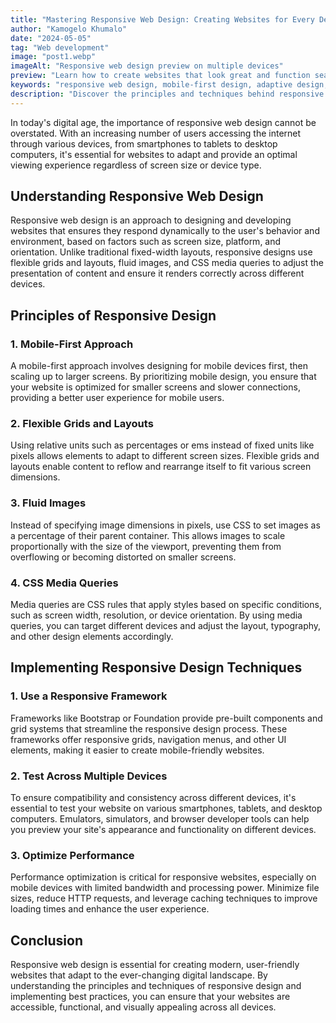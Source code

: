 ```yaml
---
title: "Mastering Responsive Web Design: Creating Websites for Every Device"
author: "Kamogelo Khumalo"
date: "2024-05-05"
tag: "Web development"
image: "post1.webp"
imageAlt: "Responsive web design preview on multiple devices"
preview: "Learn how to create websites that look great and function seamlessly across all devices with responsive web design."
keywords: "responsive web design, mobile-first design, adaptive design, website development, front-end development"
description: "Discover the principles and techniques behind responsive web design, ensuring your websites are accessible and user-friendly on any device."
---
```


In today's digital age, the importance of responsive web design cannot be overstated. With an increasing number of users accessing the internet through various devices, from smartphones to tablets to desktop computers, it's essential for websites to adapt and provide an optimal viewing experience regardless of screen size or device type.

## Understanding Responsive Web Design

Responsive web design is an approach to designing and developing websites that ensures they respond dynamically to the user's behavior and environment, based on factors such as screen size, platform, and orientation. Unlike traditional fixed-width layouts, responsive designs use flexible grids and layouts, fluid images, and CSS media queries to adjust the presentation of content and ensure it renders correctly across different devices.

## Principles of Responsive Design

### 1. Mobile-First Approach

A mobile-first approach involves designing for mobile devices first, then scaling up to larger screens. By prioritizing mobile design, you ensure that your website is optimized for smaller screens and slower connections, providing a better user experience for mobile users.

### 2. Flexible Grids and Layouts

Using relative units such as percentages or ems instead of fixed units like pixels allows elements to adapt to different screen sizes. Flexible grids and layouts enable content to reflow and rearrange itself to fit various screen dimensions.

### 3. Fluid Images

Instead of specifying image dimensions in pixels, use CSS to set images as a percentage of their parent container. This allows images to scale proportionally with the size of the viewport, preventing them from overflowing or becoming distorted on smaller screens.

### 4. CSS Media Queries

Media queries are CSS rules that apply styles based on specific conditions, such as screen width, resolution, or device orientation. By using media queries, you can target different devices and adjust the layout, typography, and other design elements accordingly.

## Implementing Responsive Design Techniques

### 1. Use a Responsive Framework

Frameworks like Bootstrap or Foundation provide pre-built components and grid systems that streamline the responsive design process. These frameworks offer responsive grids, navigation menus, and other UI elements, making it easier to create mobile-friendly websites.

### 2. Test Across Multiple Devices

To ensure compatibility and consistency across different devices, it's essential to test your website on various smartphones, tablets, and desktop computers. Emulators, simulators, and browser developer tools can help you preview your site's appearance and functionality on different devices.

### 3. Optimize Performance

Performance optimization is critical for responsive websites, especially on mobile devices with limited bandwidth and processing power. Minimize file sizes, reduce HTTP requests, and leverage caching techniques to improve loading times and enhance the user experience.

## Conclusion

Responsive web design is essential for creating modern, user-friendly websites that adapt to the ever-changing digital landscape. By understanding the principles and techniques of responsive design and implementing best practices, you can ensure that your websites are accessible, functional, and visually appealing across all devices.
